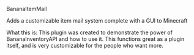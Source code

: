 BananaItemMail

Adds a customizable item mail system complete with a GUI to Minecraft


What this is:
This plugin was created to demonstrate the power of BananaInventoryAPI and how to use it. This functions great as a plugin itself, and is very customizable for the people who want more.
